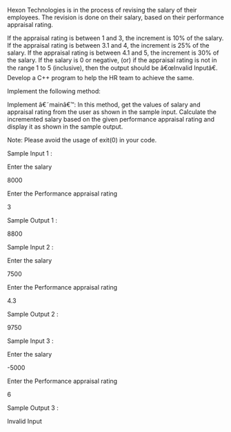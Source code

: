 Hexon Technologies is in the process of revising the salary of their employees. The revision is done on their salary, based on their performance appraisal rating.

If the appraisal rating is between 1 and 3, the increment is 10% of the salary.
If the appraisal rating is between 3.1 and 4, the increment is 25% of the salary.
If the appraisal rating is between 4.1 and 5, the increment is 30% of the salary.
If the salary is 0 or negative, (or) if the appraisal rating is not in the range 1 to 5 (inclusive), then the output should be â€œInvalid Inputâ€.
Develop a C++ program to help the HR team to achieve the same.

Implement the following method:

Implement â€˜mainâ€™: In this method, get the values of salary and appraisal rating from the user as shown in the sample input. Calculate the incremented salary based on the given performance appraisal rating and display it as shown in the sample output. 

Note: Please avoid the usage of exit(0) in your code.  

Sample Input 1 :

Enter the salary

8000

Enter the Performance appraisal rating

3

Sample Output  1 :

8800

 

Sample Input  2 :

Enter the salary

7500

Enter the Performance appraisal rating

4.3

Sample Output  2 :

9750




Sample Input  3 :

Enter the salary

-5000

Enter the Performance appraisal rating

6

Sample Output  3 :

Invalid Input
